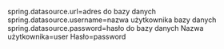 spring.datasource.url=adres do bazy danych
spring.datasource.username=nazwa użytkownika bazy danych
spring.datasource.password=hasło do bazy danych
Nazwa użytkownika=user
Hasło=password
